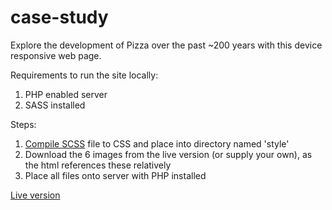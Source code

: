# case-study

Explore the development of Pizza over the past ~200 years with this device responsive web page.

Requirements to run the site locally:  
1. PHP enabled server  
2. SASS installed

Steps:  
1. [Compile SCSS](http://sass-lang.com/documentation/) file to CSS and place into directory named 'style'  
2. Download the 6 images from the live version (or supply your own), as the html references these relatively  
3. Place all files onto server with PHP installed


[Live version](http://paulwittschen.com/case-study/)
